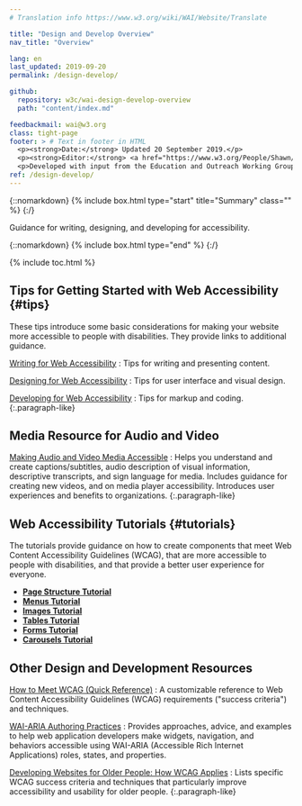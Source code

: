```yaml
---
# Translation info https://www.w3.org/wiki/WAI/Website/Translate

title: "Design and Develop Overview"
nav_title: "Overview"

lang: en
last_updated: 2019-09-20
permalink: /design-develop/

github:
  repository: w3c/wai-design-develop-overview
  path: "content/index.md"

feedbackmail: wai@w3.org
class: tight-page
footer: > # Text in footer in HTML
  <p><strong>Date:</strong> Updated 20 September 2019.</p>
  <p><strong>Editor:</strong> <a href="https://www.w3.org/People/Shawn/">Shawn Lawton Henry</a>.</p>
  <p>Developed with input from the Education and Outreach Working Group (<a href="http://www.w3.org/WAI/EO/">EOWG</a>).</p>
ref: /design-develop/
---
```


{::nomarkdown}
{% include box.html type="start" title="Summary" class="" %}
{:/}

Guidance for writing, designing, and developing for accessibility.

{::nomarkdown}
{% include box.html type="end" %}
{:/}


{% include toc.html %}

## Tips for Getting Started with Web Accessibility {#tips}

These tips introduce some basic considerations for making your website more accessible to people with disabilities. They provide links to additional guidance.

[Writing for Web Accessibility](/tips/writing/) 
: Tips for writing and presenting content.

[Designing for Web Accessibility](/tips/designing/) 
: Tips for user interface and visual design.

[Developing for Web Accessibility](/tips/developing/) 
: Tips for markup and coding.
{:.paragraph-like}

## Media Resource for Audio and Video

[Making Audio and Video Media Accessible](https://www.w3.org/WAI/media/av/)
: Helps you understand and create captions/subtitles, audio description of visual information, descriptive transcripts, and sign language for media. Includes guidance for creating new videos, and on media player accessibility. Introduces user experiences and benefits to organizations.
{:.paragraph-like}

## Web Accessibility Tutorials {#tutorials}

The tutorials provide guidance on how to create components that meet Web Content Accessibility Guidelines (WCAG), that are more accessible to people with disabilities, and that provide a better user experience for everyone.

* **[Page Structure Tutorial](https://www.w3.org/WAI/tutorials/page-structure/)**
* **[Menus Tutorial](https://www.w3.org/WAI/tutorials/menus/)**
* **[Images Tutorial](https://www.w3.org/WAI/tutorials/images/)**
* **[Tables Tutorial](https://www.w3.org/WAI/tutorials/tables/)**
* **[Forms Tutorial](https://www.w3.org/WAI/tutorials/forms/)**
* **[Carousels Tutorial](https://www.w3.org/WAI/tutorials/carousels/)**

## Other Design and Development Resources

[How to Meet WCAG (Quick Reference)](https://www.w3.org/WAI/WCAG21/quickref/)
: A customizable reference to Web Content Accessibility Guidelines (WCAG) requirements ("success criteria") and techniques.

[WAI-ARIA Authoring Practices](https://www.w3.org/TR/wai-aria-practices/)
: Provides approaches, advice, and examples to help web application developers make widgets, navigation, and behaviors accessible using WAI-ARIA (Accessible Rich Internet Applications) roles, states, and properties.

[Developing Websites for Older People: How WCAG Applies](https://www.w3.org/WAI/older-users/developing/)
: Lists specific WCAG success criteria and techniques that particularly improve accessibility and usability for older people.
{:.paragraph-like}
